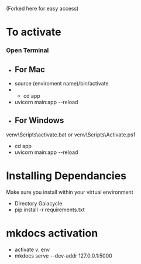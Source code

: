 (Forked here for easy access)

# To activate
### Open Terminal
- ## For Mac
- source (enviroment name)/bin/activate
- - cd app
- uvicorn main:app --reload
- ## For Windows
venv\Scripts\activate.bat
 or
venv\Scripts\Activate.ps1
- cd app
- uvicorn main:app --reload


# Installing Dependancies
Make sure you install within your virtual environment 

- Directory Gaiacycle
- pip install -r requirements.txt

# mkdocs activation
- activate v. env
- mkdocs serve --dev-addr 127.0.0.1:5000
